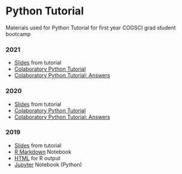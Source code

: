# Python Tutorial

Materials used for Python Tutorial for first year COGSCI grad student bootcamp

 ### 2021
- [Slides](https://docs.google.com/presentation/d/1F4YAuSCaN6N67iYazJdw36YJ7QyJQUvgpM0HXAMSUe0/edit?usp=sharing) from tutorial
- [Colaboratory Python Tutorial](http://bit.ly/cogs_python)
- [Colaboratory Python Tutorial: Answers](https://colab.research.google.com/drive/19cdSOSQ16mokqBybHPg-J787tabaj1gB?usp=sharing)

 
 ### 2020
- [Slides](https://docs.google.com/presentation/d/1USkJIPSeOwrsnMxd6yd-h2HXxnMW0TlylTbNRkVFPR0/edit?usp=sharing) from tutorial
- [Colaboratory Python Tutorial](http://bit.ly/cogsci_bootcamp)
- [Colaboratory Python Tutorial: Answers](https://colab.research.google.com/drive/1qUnX_FqnAEq2u91isbnAn4Z6bl249cUX?usp=sharing)


### 2019
- [Slides](https://docs.google.com/presentation/d/10ZcJH9tHlcUUna_fxicj6G_Kt5yBs0PriX7RYNbSPhg/edit?usp=sharing) from tutorial
- [R Markdown](https://github.com/ShanEllis/bootcamp/blob/master/code/background.Rmd) Notebook
- [HTML](https://htmlpreview.github.io/?https://github.com/ShanEllis/bootcamp/blob/master/code/background.html) for R  output
- [Jupyter](https://github.com/ShanEllis/bootcamp/blob/master/code/background.ipynb) Notebook (Python)
